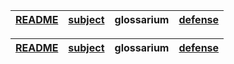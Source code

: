 | [README](README.md) | [subject](sublect_ru.md) | glossarium | [defense](defense.md) |
|-|-|-|-|


| [README](README.md) | [subject](sublect_ru.md) | glossarium | [defense](defense.md) |
|-|-|-|-|
